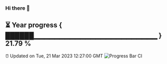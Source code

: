 ### Hi there 👋
⏳ Year progress { ██████▁▁▁▁▁▁▁▁▁▁▁▁▁▁▁▁▁▁▁▁▁▁▁▁ } 21.79 %
---
⏰ Updated on Tue, 21 Mar 2023 12:27:00 GMT
![Progress Bar CI](https://github.com/liununu/liununu/workflows/Progress%20Bar%20CI/badge.svg)

